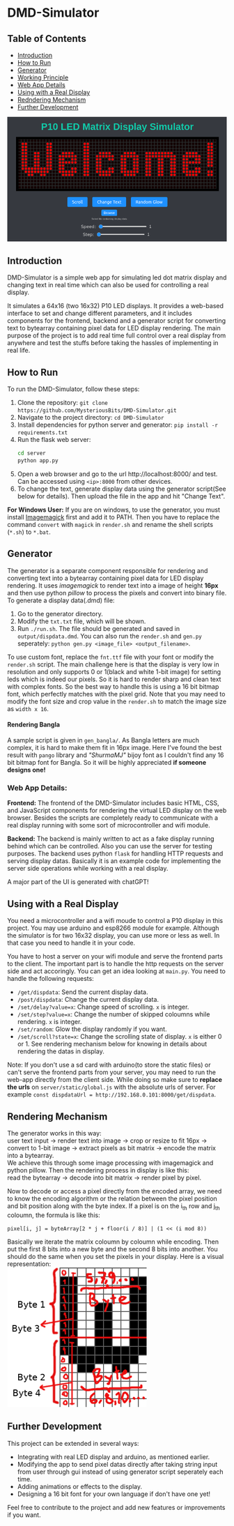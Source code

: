 # DMD-Simulator

## Table of Contents
- [Introduction](#introduction)
- [How to Run](#how-to-run)
- [Generator](#generator)
- [Working Principle](#working-principle)
- [Web App Details](#web-app-details)
- [Using with a Real Display](#using-with-a-real-display)
- [Redndering Mechanism](#rendering-mechanism)
- [Further Development](#further-development)

![GUI screenshot](https://raw.githubusercontent.com/MysteriousBits/DMD-Simulator/main/screenshot.png)

## Introduction
DMD-Simulator is a simple web app for simulating led dot matrix display and changing text in real time which can also be used for controlling a real display.    

It simulates a 64x16 (two 16x32) P10 LED displays. It provides a web-based interface to set and change different parameters, and it includes components for the frontend, backend and a generator script for converting text to bytearray containing pixel data for LED display rendering. The main purpose of the project is to add real time full control over a real display from anywhere and test the stuffs before taking the hassles of implementing in real life.

## How to Run
To run the DMD-Simulator, follow these steps:
1. Clone the repository: `git clone https://github.com/MysteriousBits/DMD-Simulator.git`
2. Navigate to the project directory: `cd DMD-Simulator`
3. Install dependencies for python server and generator: `pip install -r requirements.txt`
4. Run the flask web server:
    ``` sh
    cd server
    python app.py
    ```
5. Open a web browser and go to the url http://localhost:8000/ and test. Can be accessed using `<ip>:8000` from other devices.
6. To change the text, generate display data using the generator script(See below for details). Then upload the file in the app and hit "Change Text".    

**For Windows User:** If you are on windows, to use the generator, you must install [Imagemagick](https://imagemagick.org/index.php) first and add it to PATH. Then you have to replace the command `convert` with `magick` in `render.sh` and rename the shell scripts (`*.sh`) to `*.bat`.

## Generator
The generator is a separate component responsible for rendering and converting text into a bytearray containing pixel data for LED display rendering. It uses *imagemagick* to render text into a image of height **16px** and then use python *pillow* to process the pixels and convert into binary file.  
To generate a display data(.dmd) file:
1. Go to the generator directory.
2. Modify the `txt.txt` file, which will be shown.
3. Run `./run.sh`. The file should be generated and saved in `output/dispdata.dmd`. You can also run the `render.sh` and `gen.py` seperately: `python gen.py <image_file> <output_filename>`.

To use custom font, replace the `fnt.ttf` file with your font or modify the `render.sh` script. The main challenge here is that the display is very low in resolution and only supports 0 or 1(black and white 1-bit image) for setting leds which is indeed our pixels. So it is hard to render sharp and clean text with complex fonts. So the best way to handle this is using a 16 bit bitmap font, which perfectly matches with the pixel grid. Note that you may need to modify the font size and crop value in the `render.sh` to match the image size as `width x 16`.

#### Rendering Bangla
A sample script is given in `gen_bangla/`. As Bangla letters are much complex, it is hard to make them fit in 16px image. Here I've found the best result with `pango` library and *"ShurmaMJ"* bijoy font as I couldn't find any 16 bit bitmap font for Bangla. So it will be highly appreciated **if someone designs one!**

### Web App Details:
**Frontend:** The frontend of the DMD-Simulator includes basic HTML, CSS, and JavaScript components for rendering the virtual LED display on the web browser. Besides the scripts are completely ready to communicate with a real display running with some sort of microcontroller and wifi module.
    
**Backend:** The backend is mainly written to act as a fake display running behind which can be controlled. Also you can use the server for testing purposes. The backend uses python `flask` for handling HTTP requests and serving display datas. Basically it is an example code for implementing the server side operations while working with a real display.
    
A major part of the UI is generated with chatGPT!

## Using with a Real Display
You need a microcontroller and a wifi moude to control a P10 display in this project. You may use arduino and esp8266 module for example. Although the simulator is for two 16x32 display, you can use more or less as well. In that case you need to handle it in your code.    

You have to host a server on your wifi module and serve the frontend parts to the client. The important part is to handle the http requests on the server side and act accoringly. You can get an idea looking at `main.py`. You need to handle the following requests:
- `/get/dispdata`: Send the current display data.
- `/post/dispdata`: Change the current display data.
- `/set/delay?value=x`: Change speed of scrolling. `x` is integer.
- `/set/step?value=x`: Change the number of skipped coloumns while rendering. `x` is integer.
- `/set/random`: Glow the display randomly if you want.
- `/set/scroll?state=x`: Change the scrolling state of display. `x` is either 0 or 1.
See rendering mechanism below for knowing in details about rendering the datas in display.
  
Note: If you don't use a sd card with arduino(to store the static files) or can't serve the frontend parts from your server, you may need to run the web-app directly from the client side. While doing so make sure to **replace the urls** on `server/static/global.js` with the absolute urls of server. For example `const dispdataUrl = http://192.168.0.101:8000/get/dispdata`.

## Rendering Mechanism
The generator works in this way:  
user text input -> render text into image -> crop or resize to fit 16px -> convert to 1-bit image -> extract pixels as bit matrix -> encode the matrix into a bytearray.  
We achieve this through some image processing with imagemagick and python pillow. Then the rendering process in display is like this:  
read the bytearray ->  decode into bit matrix -> render pixel by pixel.
    
Now to decode or access a pixel directly from the encoded array, we need to know the encoding algorithm or the relation between the pixel position and bit position along with the byte index.
If a pixel is on the i<sub>th</sub> row and j<sub>th</sub> coloumn, the formula is like this:
```
pixel[i, j] = byteArray[2 * j + floor(i / 8)] | (1 << (i mod 8))
```

Basically we iterate the matrix coloumn by coloumn while encoding. Then put the first 8 bits into a new byte and the second 8 bits into another. You should do the same when you set the pixels in your display. Here is a visual representation:  
![Encoding Matrix](https://raw.githubusercontent.com/MysteriousBits/DMD-Simulator/main/encode.png)

## Further Development
This project can be extended in several ways:
- Integrating with real LED display and arduino, as mentioned earlier.
- Modifying the app to send pixel datas directly after taking string input from user through gui instead of using generator script seperately each time.
- Adding animations or effects to the display.
- Designing a 16 bit font for your own language if don't have one yet!
  
Feel free to contribute to the project and add new features or improvements if you want.
